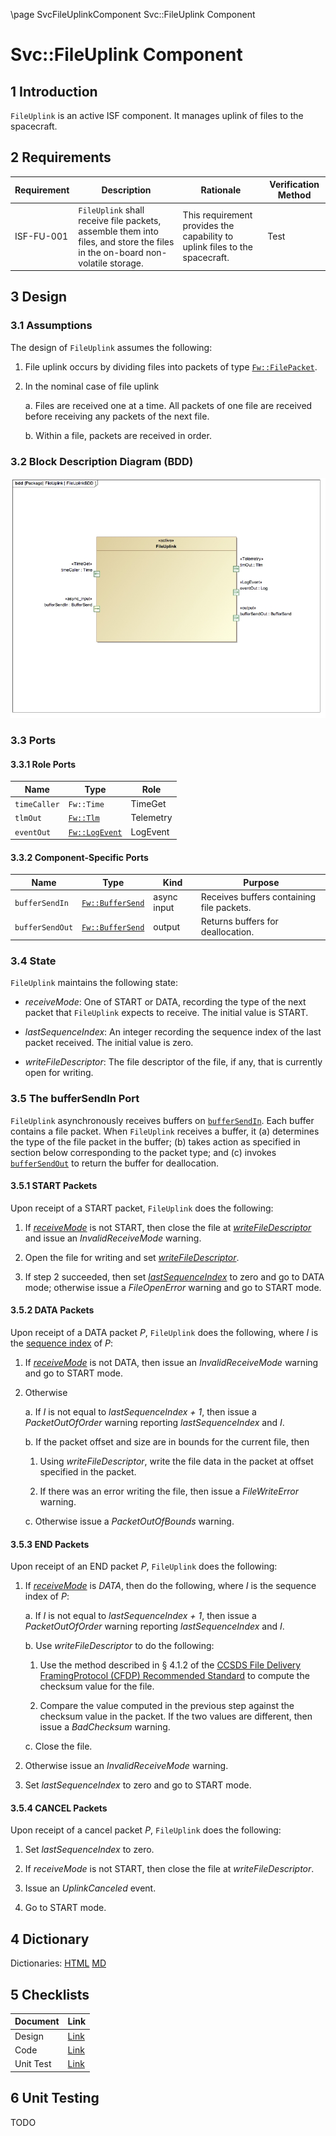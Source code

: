 \page SvcFileUplinkComponent Svc::FileUplink Component
# Svc::FileUplink Component

## 1 Introduction

`FileUplink` is an active ISF component.
It manages uplink of files to the spacecraft.

## 2 Requirements

Requirement | Description | Rationale | Verification Method
---- | ---- | ---- | ----
ISF-FU-001 | `FileUplink` shall receive file packets, assemble them into files, and store the files in the on-board non-volatile storage. | This requirement provides the capability to uplink files to the spacecraft. | Test

## 3 Design

### 3.1 Assumptions

The design of `FileUplink` assumes the following:

1. File uplink occurs by dividing files into packets
of type [`Fw::FilePacket`](../../../Fw/FilePacket/docs/sdd.html).

2. In the nominal case of file uplink

    a. Files are received one at a time.
All packets of one file are received before receiving any
packets of the next file.

    b. Within a file, packets are received in order.

### 3.2 Block Description Diagram (BDD)

![`FileUplink` BDD](img/FileUplinkBDD.jpg "FileUplink")

### 3.3 Ports

#### 3.3.1 Role Ports

Name | Type | Role
-----| ---- | ----
`timeCaller` | `Fw::Time` | TimeGet
`tlmOut` | [`Fw::Tlm`](../../../Fw/Tlm/docs/sdd.html) | Telemetry
`eventOut` | [`Fw::LogEvent`](../../../Fw/Log/docs/sdd.html) | LogEvent

#### 3.3.2 Component-Specific Ports

Name | Type | Kind | Purpose
---- | ---- | ---- | ----
<a name="bufferSendIn">`bufferSendIn`</a> | [`Fw::BufferSend`](../../../Fw/Buffer/docs/sdd.html) | async input | Receives buffers containing file packets.
<a name="bufferSendOut">`bufferSendOut`</a> | [`Fw::BufferSend`](../../../Fw/Buffer/docs/sdd.html) | output | Returns buffers for deallocation.

### 3.4 State

`FileUplink` maintains the following state:

* <a name="receiveMode">*receiveMode*</a>:
One of START or DATA, recording the type of the next packet that
`FileUplink` expects to receive.
The initial value is START.

* <a name="lastSequenceIndex">*lastSequenceIndex*</a>:
An integer recording the sequence index of the last packet received.
The initial value is zero.

* <a name="writeFileDescriptor">*writeFileDescriptor*</a>:
The file descriptor of the file, if any, that is currently open
for writing.

### 3.5 The bufferSendIn Port

`FileUplink` asynchronously receives buffers on
[`bufferSendIn`](#bufferSendIn).
Each buffer contains a file packet.
When `FileUplink` receives a buffer, it (a) determines the type
of the file packet in the buffer; (b) takes action as
specified in section below corresponding to the packet type; and (c) 
invokes [`bufferSendOut`](#bufferSendOut)
to return the buffer for deallocation.

#### 3.5.1 START Packets

Upon receipt of a START packet, `FileUplink` does the following:

1. If [*receiveMode*](#receiveMode) is not START,
then close the file at
[*writeFileDescriptor*](#writeFileDescriptor)
and issue an *InvalidReceiveMode* warning.

2. Open the file for writing and set
[*writeFileDescriptor*](#writeFileDescriptor).

3. If step 2 succeeded, then set
[*lastSequenceIndex*](#lastSequenceIndex)
to zero and go to DATA mode; otherwise issue a
*FileOpenError* warning and go to START mode.

#### 3.5.2 DATA Packets

Upon receipt of a DATA packet *P*, `FileUplink` does the following,
where *I* is the 
[sequence index](../../../Fw/FilePacket/docs/sdd.html) 
of *P*:

1. If 
[*receiveMode*](#receiveMode)
is not DATA, then issue an *InvalidReceiveMode* warning 
and go to START mode.

2. Otherwise

    a. If *I* is not equal to *lastSequenceIndex + 1*, then issue a 
*PacketOutOfOrder*
warning reporting *lastSequenceIndex* and *I*.

    b. If the packet offset and size are in bounds for the current file, then

    1. Using *writeFileDescriptor*, write the file data in the 
packet at offset specified in the packet.

    2. If there was an error writing the file, then issue a
*FileWriteError* warning.

    c. Otherwise issue a *PacketOutOfBounds* warning.

#### 3.5.3 END Packets

Upon receipt of an END packet *P*, `FileUplink` does the following:

1. If [*receiveMode*](#receiveMode) is *DATA*,
then do the following, where *I* is the sequence index of *P*:

    a. If *I* is not equal to *lastSequenceIndex + 1*, 
then issue a *PacketOutOfOrder* warning reporting 
*lastSequenceIndex* and *I*.

    b. Use *writeFileDescriptor* to do the following:

    1. Use the method described in &sect; 4.1.2 of the
[CCSDS File Delivery FramingProtocol (CFDP) Recommended Standard](http://public.ccsds.org/publications/archive/727x0b4.pdf)
to compute the checksum value for the file.

    2. Compare the value computed in the previous step against the
checksum value in the packet.
If the two values are different, then issue a *BadChecksum* warning.

    c. Close the file.

2. Otherwise issue an *InvalidReceiveMode* warning.

3. Set *lastSequenceIndex* to zero and go to START mode.

#### 3.5.4 CANCEL Packets

Upon receipt of a cancel packet *P*, `FileUplink` does the following:

1. Set *lastSequenceIndex* to zero.

2. If *receiveMode* is not START, then close the file at
*writeFileDescriptor*.

3. Issue an *UplinkCanceled* event.

4. Go to START mode.

## 4 Dictionary

Dictionaries: [HTML](FileUplink.html) [MD](FileUplink.md)

## 5 Checklists

Document | Link
-------- | ----
Design | [Link](Checklist/design.xlsx)
Code | [Link](Checklist/code.xlsx)
Unit Test | [Link](Checklist/unit_test.xls)

## 6 Unit Testing

TODO
